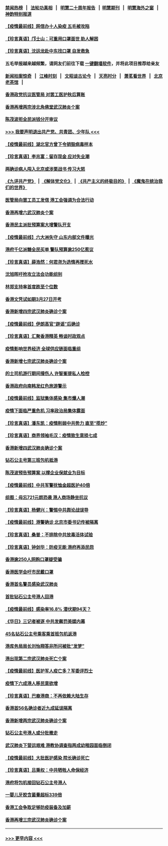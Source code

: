 #### [禁闻热榜](热点新闻.md?=0)  &nbsp;&nbsp;|&nbsp;&nbsp; [法轮功真相](https://github.com/gfw-breaker/truth/blob/master/README.md?=0) &nbsp;&nbsp;|&nbsp;&nbsp; [明慧二十周年报告](https://github.com/gfw-breaker/mh-reports/blob/master/README.md?=0) &nbsp;&nbsp;|&nbsp;&nbsp;[明慧期刊](https://github.com/gfw-breaker/mh-qikan) &nbsp;&nbsp;|&nbsp;&nbsp; [明慧海外之窗](https://github.com/gfw-breaker/mh-news/blob/master/README.md?=0) &nbsp;&nbsp;|&nbsp;&nbsp; [神韵特别报道](https://github.com/gfw-breaker/mh-news/blob/master/shenyun.md?=0)
#### [【疫情最前线】网信办十人染疫 五毛被攻陷](../pages/nsc415/n11903757.md?t=02291632) 
#### [【珍言真语】邝士山：可重用口罩面世 助人解困](../pages/nsc415/n11903875.md?t=02291632) 
#### [【珍言真语】沈运龙赴中东找口罩 自发救急](../pages/nsc415/n11903291.md?t=02291632) 
#### 五毛举报越来越频繁，请网友们前往下载 [一键翻墙软件](https://github.com/gfw-breaker/ssr-accounts)，并将此项目推荐给亲友
#### [新闻拍案惊奇](https://github.com/gfw-breaker/banned-news/blob/master/pages/link4.md) &nbsp;&nbsp;|&nbsp;&nbsp; [江峰时刻](https://github.com/gfw-breaker/banned-news/blob/master/pages/link4.md) &nbsp;&nbsp;|&nbsp;&nbsp; [文昭谈古论今](https://github.com/gfw-breaker/banned-news/blob/master/pages/link4.md) &nbsp;&nbsp;|&nbsp;&nbsp; [天亮时分](https://github.com/gfw-breaker/banned-news/blob/master/pages/link4.md) &nbsp;&nbsp;|&nbsp;&nbsp; [萧茗看世界](https://github.com/gfw-breaker/banned-news/blob/master/pages/link4.md) &nbsp;&nbsp;|&nbsp;&nbsp; [北京老茶馆](https://github.com/gfw-breaker/banned-news/blob/master/pages/link4.md) &nbsp;&nbsp;|&nbsp;&nbsp; 
#### [香港政党抗议医管局 对罢工医护秋后算账](../pages/nsc415/n11901746.md?t=02291632) 
#### [香港再增两宗涉北角佛堂武汉肺炎个案](../pages/nsc415/n11901737.md?t=02291632) 
#### [陈茂波拒全民派钱分开审议](../pages/nsc415/n11901672.md?t=02291632) 
#### [>>> 我要声明退出共产党、共青团、少年队 <<<](https://github.com/begood0513/goodnews/blob/master/quit/letter.md) 
#### [【疫情最前线】湖北官方曾下令销毁病毒样本](../pages/nsc415/n11901518.md?t=02291632) 
#### [【珍言真语】李兆富：留存现金 应对失业潮](../pages/nsc415/n11901448.md?t=02291632) 
#### [两确诊病人闯入北京或涉栗战书 传习大怒](../pages/nsc415/n11901180.md?t=02291632) 
#### [《九评共产党》](https://github.com/begood0513/9ping.md/blob/master/README.md) &nbsp;|&nbsp; [《解体党文化》](../../../../jtdwh.md/blob/master/README.md)  &nbsp;|&nbsp; [《共产主义的终极目的》](../../../../gczydzjmd.md/blob/master/README.md) &nbsp;|&nbsp; [《魔鬼在统治我们的世界》](../../../../mgztzwmdsj.md/blob/master/README.md) 
#### [医管局向罢工员工发信 港工会强调为合法行动](../pages/nsc415/n11898870.md?t=02291632) 
#### [香港再增六武汉肺炎个案](../pages/nsc415/n11898843.md?t=02291632) 
#### [香港民主派批预算案大增警队开支](../pages/nsc415/n11898813.md?t=02291632) 
#### [【疫情最前线】六大洲失守 山东内部文件曝光](../pages/nsc415/n11898455.md?t=02291632) 
#### [港府千亿派糖全民买单 警队预算逾250亿惹议](../pages/nsc415/n11898608.md?t=02291632) 
#### [【珍言真语】薛浩然：何君尧为选情再搅死水](../pages/nsc415/n11898269.md?t=02291632) 
#### [沈旭晖吁抢攻立法会功能组别](../pages/nsc415/n11896084.md?t=02291632) 
#### [林郑支持率首度跌至个位数](../pages/nsc415/n11896058.md?t=02291632) 
#### [香港文凭试如期3月27日开考](../pages/nsc415/n11896055.md?t=02291632) 
#### [香港新增四宗武汉肺炎确诊个案](../pages/nsc415/n11896040.md?t=02291632) 
#### [【疫情最前线】伊朗高官“辟谣”后确诊](../pages/nsc415/n11895902.md?t=02291632) 
#### [【珍言真语】汇聚香港精英 畅谈时政观点](../pages/nsc415/n11895733.md?t=02291632) 
#### [疫情影响世界经济 全球供应链面临重组](../pages/nsc415/n11895634.md?t=02291632) 
#### [香港新增七宗武汉肺炎确诊个案](../pages/nsc415/n11893498.md?t=02291632) 
#### [的士司机游行期间撞伤人 许智峯提私人检控](../pages/nsc415/n11893483.md?t=02291632) 
#### [香港政府向南韩发红色旅游警示](../pages/nsc415/n11893398.md?t=02291632) 
#### [【疫情最前线】监狱集体感染 集市爆人潮](../pages/nsc415/n11893181.md?t=02291632) 
#### [疫情下面临严重危机  习率政治局集体露面](../pages/nsc415/n11893305.md?t=02291632) 
#### [【珍言真语】潘东凯：疫情削弱中共势力 直至“揽炒”](../pages/nsc415/n11892866.md?t=02291632) 
#### [【珍言真语】商界领袖毛汉：疫情致生意损七成](../pages/nsc415/n11890348.md?t=02291632) 
#### [香港新增四武汉肺炎确诊个案](../pages/nsc415/n11890610.md?t=02291632) 
#### [钻石公主号第三班包机抵港](../pages/nsc415/n11890645.md?t=02291632) 
#### [陈茂波预告预算案 以撑企业保就业为目标](../pages/nsc415/n11890574.md?t=02291632) 
#### [【疫情最前线】中共军警抚恤金超医护40倍](../pages/nsc415/n11890458.md?t=02291632) 
#### [组图：毋忘721元朗恐袭 港人商场静坐抗议](../pages/nsc415/n11876882.md?t=02291632) 
#### [【珍言真语】杨健兴：警惕中共舆论战误导](../pages/nsc415/n11888131.md?t=02291632) 
#### [【疫情最前线】港警确诊 北京市委书记传被隔离](../pages/nsc415/n11886872.md?t=02291632) 
#### [【珍言真语】桑普：不排除中共放毒活体试验](../pages/nsc415/n11886832.md?t=02291632) 
#### [【珍言真语】钟剑华：防疫无能 港府再添民怨](../pages/nsc415/n11884504.md?t=02291632) 
#### [香港逾250人网购口罩疑受骗](../pages/nsc415/n11884388.md?t=02291632) 
#### [香港医学会吁市民戴口罩](../pages/nsc415/n11884367.md?t=02291632) 
#### [香港首名警员感染武汉肺炎](../pages/nsc415/n11884357.md?t=02291632) 
#### [首批钻石公主号港人回港](../pages/nsc415/n11884333.md?t=02291632) 
#### [【疫情最前线】感染率16.8% 潜伏期94天？](../pages/nsc415/n11884256.md?t=02291632) 
#### [《华日》三记者被逐 中共发飙罚美媒内幕](../pages/nsc415/n11884184.md?t=02291632) 
#### [45名钻石公主号乘客乘首班包机返港](../pages/nsc415/n11881770.md?t=02291632) 
#### [港库务局局长刘怡翔答非所问被批“发梦”](../pages/nsc415/n11881752.md?t=02291632) 
#### [港出现第二宗武汉肺炎死亡个案](../pages/nsc415/n11881736.md?t=02291632) 
#### [【疫情最前线】医护军人疫亡多？军委评烈士](../pages/nsc415/n11881655.md?t=02291632) 
#### [疫情下六成港人移民意欲增](../pages/nsc415/n11881699.md?t=02291632) 
#### [【珍言真语】巴裔港商：不再依赖大陆生存](../pages/nsc415/n11881126.md?t=02291632) 
#### [香港首56名确诊者近九成延误隔离](../pages/nsc415/n11879079.md?t=02291632) 
#### [香港新增两宗武汉肺炎确诊个案](../pages/nsc415/n11879064.md?t=02291632) 
#### [钻石公主号港人或分批撤走](../pages/nsc415/n11879029.md?t=02291632) 
#### [武汉肺炎下营运艰难 港教协调查指两成幼稚园面临倒闭](../pages/nsc415/n11878989.md?t=02291632) 
#### [【疫情最前线】大批医护感染 院长确诊死亡](../pages/nsc415/n11878595.md?t=02291632) 
#### [【珍言真语】吕秉权：中共牺牲人命保经济](../pages/nsc415/n11878390.md?t=02291632) 
#### [港府将包机接回钻石公主号港人](../pages/nsc415/n11876352.md?t=02291632) 
#### [一婴儿牙胶含菌量超标339倍](../pages/nsc415/n11876336.md?t=02291632) 
#### [香港工会争取足够防疫装备及加薪](../pages/nsc415/n11876313.md?t=02291632) 
#### [香港再增三宗武汉肺炎确诊个案](../pages/nsc415/n11876297.md?t=02291632) 

----
#### [ >>> 更早内容 <<< ](../indexes/nsc415-earlier.md)
